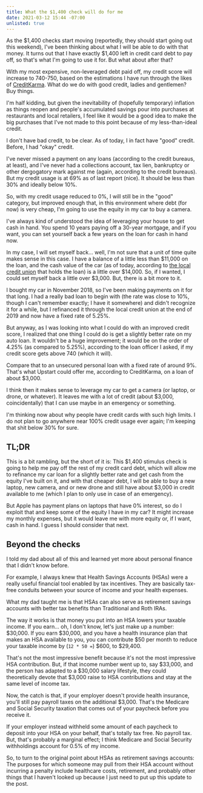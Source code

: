```yaml
---
title: What the $1,400 check will do for me
date: 2021-03-12 15:44 -07:00
unlisted: true
---
```


As the $1,400 checks start moving (reportedly, they should start going out this weekend), I've been thinking about what I will be able to do with that money. It turns out that I have exactly $1,400 left in credit card debt to pay off, so that's what I'm going to use it for. But what about after that?

With my most expensive, non-leveraged debt paid off, my credit score will increase to 740-750, based on the estimations I have run through the likes of [CreditKarma](https://www.creditkarma.com). What do we do with good credit, ladies and gentlemen? Buy things.

I'm half kidding, but given the inevitability of (hopefully temporary) inflation as things reopen and people's accumulated savings pour into purchases at restaurants and local retailers, I feel like it would be a good idea to make the big purchases that I've not made to this point because of my less-than-ideal credit.

I don't have bad credit, to be clear. As of today, I in fact have "good" credit. Before, I had "okay" credit.

I've never missed a payment on any loans (according to the credit bureaus, at least), and I've never had a collections account, tax lien, bankruptcy or other dergogatory mark against me (again, according to the credit bureaus). But my credit usage is at 69% as of last report (nice). It should be less than 30% and ideally below 10%.

So, with my credit usage reduced to 0%, I will still be in the "good" category, but improved enough that, in this environment where debt (for now) is very cheap, I'm going to use the equity in my car to buy a camera.

I've always kind of understood the idea of leveraging your house to get cash in hand. You spend 10 years paying off a 30-year mortgage, and if you want, you can set yourself back a few years on the loan for cash in hand now.

In my case, I will set myself back... well, I'm not sure that a unit of time quite makes sense in this case. I have a balance of a little less than $11,000 on the loan, and the cash value of the car (as of today, according to [the local credit union](https://www.desertriverscu.com) that holds the loan) is a little over $14,000. So, if I wanted, I could set myself back a little over $3,000. But, there is a bit more to it.

I bought my car in November 2018, so I've been making payments on it for that long. I had a really bad loan to begin with (the rate was close to 10%, though I can't remember exactly; I have it somewhere) and didn't recognize it for a while, but I refinanced it through the local credit union at the end of 2019 and now have a fixed rate of 5.25%.

But anyway, as I was looking into what I could do with an improved credit score, I realized that one thing I could do is get a slightly better rate on my auto loan. It wouldn't be a huge improvement; it would be on the order of 4.25% (as compared to 5.25%), according to the loan officer I asked, if my credit score gets above 740 (which it will).

Compare that to an unsecured personal loan with a fixed rate of around 9%. That's what Upstart could offer me, according to CreditKarma, on a loan of about $3,000.

I think then it makes sense to leverage my car to get a camera (or laptop, or drone, or whatever). It leaves me with a lot of credit (about $3,000, coincidentally) that I can use maybe in an emergency or something.

I'm thinking now about why people have credit cards with such high limits. I do not plan to go anywhere near 100% credit usage ever again; I'm keeping that shit below 30% for sure.

## TL;DR

This is a bit rambling, but the short of it is: This $1,400 stimulus check is going to help me pay off the rest of my credit card debt, which will allow me to refinance my car loan for a slightly better rate and get cash from the equity I've built on it, and with that cheaper debt, I will be able to buy a new laptop, new camera, and or new drone and still have about $3,000 in credit available to me (which I plan to only use in case of an emergency).

But Apple has payment plans on laptops that have 0% interest, so do I exploit that and keep some of the equity I have in my car? It might increase my monthly expenses, but it would leave me with more equity or, if I want, cash in hand. I guess I should consider that next.

## Beyond the checks

I told my dad about all of this and learned yet more about personal finance that I didn't know before.

For example, I always knew that Health Savings Accounts (HSAs) were a really useful financial tool enabled by tax incentives. They are basically tax-free conduits between your source of income and your health expenses.

What my dad taught me is that HSAs can also serve as retirement savings accounts with better tax benefits than Traditional and Roth IRAs.

The way it works is that money you put into an HSA lowers your taxable income. If you earn... oh, I don't know, let's just make up a number: $30,000. If you earn $30,000, and you have a health insurance plan that makes an HSA available to you, you can contribute $50 per month to reduce your taxable income by (`12 * 50 =`) $600, to $29,400.

That's not the most impressive benefit because it's not the most impressive HSA contribution. But, if that income number went up to, say $33,000, and the person has adapted to a $30,000 salary lifestyle, they could theoretically devote that $3,000 raise to HSA contributions and stay at the same level of income tax.

Now, the catch is that, if your employer doesn't provide health insurance, you'll still pay payroll taxes on the additional $3,000. That's the Medicare and Social Security taxation that comes out of your paycheck before you receive it.

If your employer instead withheld some amount of each paycheck to deposit into your HSA on your behalf, that's totally tax free. No payroll tax. But, that's probably a marginal effect; I think Medicare and Social Security withholdings account for 0.5% of my income.

So, to turn to the original point about HSAs as retirement savings accounts: The purposes for which someone may pull from their HSA account without incurring a penalty include healthcare costs, retirement, and probably other things that I haven't looked up because I just need to put up this update to the post.
